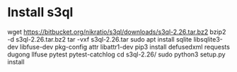 # Install s3ql
wget https://bitbucket.org/nikratio/s3ql/downloads/s3ql-2.26.tar.bz2
bzip2 -d s3ql-2.26.tar.bz2
tar -vxf s3ql-2.26.tar
sudo apt install sqlite libsqlite3-dev libfuse-dev pkg-config attr libattr1-dev
pip3 install defusedxml requests dugong llfuse pytest pytest-catchlog
cd s3ql-2.26/
sudo python3 setup.py install
